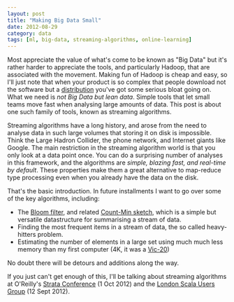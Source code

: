 ```yaml
---
layout: post
title: "Making Big Data Small"
date: 2012-08-29
category: data
tags: [ml, big-data, streaming-algorithms, online-learning]
---
```


Most appreciate the value of what's come to be known as "Big Data" but it's rather harder to appreciate the tools, and particularly Hadoop, that are associated with the movement. Making fun of Hadoop is cheap and easy, so I'll just note that when your product is so complex that people download not the software but a  [distribution](https://ccp.cloudera.com/display/SUPPORT/Downloads) you've got some serious bloat going on. What we need is *not Big Data but lean data*. Simple tools that let small teams move fast when analysing large amounts of data. This post is about one such family of tools, known as streaming algorithms.

Streaming algorithms have a long history, and arose from the need to analyse data in such large volumes that storing it on disk is impossible. Think the Large Hadron Collider, the phone network, and Internet giants like Google. The main restriction in the streaming algorithm world is that you only look at a data point once. You can do a surprising number of analyses in this framework, and the algorithms are *simple, blazing fast, and real-time by default*. These properties make them a great alternative to map-reduce type processing even when you already have the data on the disk.

That's the basic introduction. In future installments I want to go over some of the key algorithms, including:

- The [Bloom filter](http://en.wikipedia.org/wiki/Bloom_filter), and related [Count-Min sketch](http://en.wikipedia.org/wiki/Count-Min_sketch), which is a simple but versatile datastructure for summarising a stream of data.
- Finding the most frequent items in a stream of data, the so called heavy-hitters problem.
- Estimating the number of elements in a large set using much much less memory than my first computer (4K, it was a [Vic-20](http://en.wikipedia.org/wiki/Commodore_VIC-20))

No doubt there will be detours and additions along the way.

If you just can't get enough of this, I'll be talking about streaming algorithms at O'Reilly's [Strata Conference](http://strataconf.com/strataeu/public/schedule/detail/25984) (1 Oct 2012) and the [London Scala Users Group](http://www.meetup.com/london-scala/events/77517962/) (12 Sept 2012).
